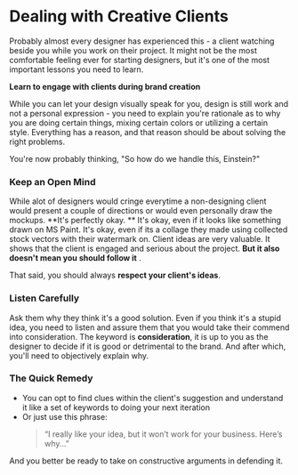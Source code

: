 # Dealing with Creative Clients

Probably almost every designer has experienced this - a client watching beside you while you work on their project. It might not be the most comfortable feeling ever for starting designers, but it's one of the most important lessons you need to learn.

**Learn to engage with clients during brand creation**

While you can let your design visually speak for you, design is still work and not a personal expression - you need to explain you're rationale as to why you are doing certain things, mixing certain colors or utilizing a certain style. Everything has a reason, and that reason should be about solving the right problems.

You're now probably thinking, "So how do we handle this, Einstein?"

### Keep an Open Mind

While alot of designers would cringe everytime a non-designing client would present a couple of directions or would even personally draw the mockups. **It's perfectly okay. ** It's okay, even if it looks like something drawn on MS Paint. It's okay, even if its a collage they made using collected stock vectors with their watermark on. Client ideas are very valuable. It shows that the client is engaged and serious about the project. **But it also doesn't mean you should follow it** .

That said, you should always **respect your client's ideas**.

### Listen Carefully

Ask them why they think it's a good solution. Even if you think it's a stupid idea, you need to listen and assure them that you would take their commend into consideration. The keyword is **consideration**, it is up to you as the designer to decide if it is good or detrimental to the brand. And after which, you'll need to objectively explain why.

### The Quick Remedy

* You can opt to find clues within the client's suggestion and understand it like a set of keywords to doing your next iteration
* Or just use this phrase:
  > “I really like your idea, but it won’t work for your business. Here’s why…”


And you better be ready to take on constructive arguments in defending it.

